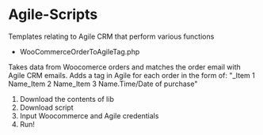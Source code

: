 # Agile-Scripts
Templates relating to Agile CRM that perform various functions

* WooCommerceOrderToAgileTag.php

Takes data from Woocomerce orders and matches the order email with Agile CRM emails. Adds a tag in Agile for each order in the form of:
"_Item 1 Name_Item 2 Name_Item 3 Name.Time/Date of purchase"

1. Download the contents of lib
2. Download script
3. Input Woocommerce and Agile credentials
4. Run!
